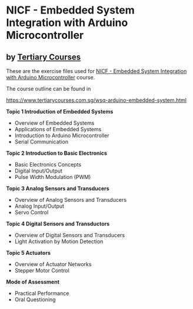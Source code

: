 # NICF - Embedded System Integration with Arduino Microcontroller
## by [Tertiary Courses](https://www.tertiarycourses.com.sg/)

These are the exercise files used for [NICF - Embedded System Integration with Arduino Microcontroller](https://www.tertiarycourses.com.sg/wsq-arduino-embedded-system.html) course. 

The course outline can be found in 

https://www.tertiarycourses.com.sg/wsq-arduino-embedded-system.html

<p><strong>Topic 1 Introduction of Embedded Systems</strong></p>
<ul>
<li>Overview of Embedded Systems</li>
<li>Applications of Embedded Systems</li>
<li>Introduction to Arduino Microcontroller</li>
<li>Serial Communication</li>
</ul>
<p><strong>Topic 2 Introduction to Basic Electronics</strong></p>
<ul>
<li>Basic Electronics Concepts</li>
<li>Digital Input/Output</li>
<li>Pulse Width Modulation (PWM)</li>
</ul>
<p><strong>Topic 3 Analog Sensors and Transducers</strong></p>
<ul>
<li>Overview of Analog Sensors and Transducers</li>
<li>Analog Input/Output</li>
<li>Servo Control</li>
</ul>
<p><strong>Topic 4 Digital Sensors and Transductors</strong></p>
<ul>
<li>Overview of Digital Sensors and Transducers</li>
<li>Light Activation by Motion Detection</li>
</ul>
<p><strong>Topic 5 Actuators</strong></p>
<ul>
<li>Overview of Actuator Networks</li>
<li>Stepper Motor Control</li>
</ul>
<p><strong>Mode of Assessment</strong></p>
<ul>
<li>Practical Performance</li>
<li>Oral Questioning</li>
</ul>



